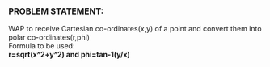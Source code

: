 ### PROBLEM STATEMENT:

WAP to receive Cartesian co-ordinates(x,y) of a point and convert them into polar co-ordinates(r,phi)
      <br>Formula to be used:
                              <br>           **r=sqrt(x^2+y^2) and phi=tan-1(y/x)**
